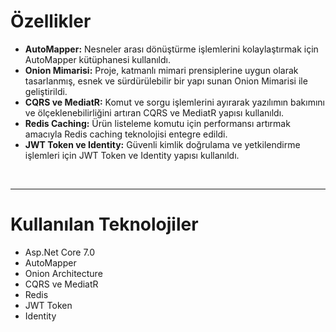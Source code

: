 <h1>Özellikler</h1>
<ul type="disc">
    <li><b>AutoMapper:</b> Nesneler arası dönüştürme işlemlerini kolaylaştırmak için AutoMapper kütüphanesi kullanıldı.</li>
    <li><b>Onion Mimarisi:</b> Proje, katmanlı mimari prensiplerine uygun olarak tasarlanmış, esnek ve sürdürülebilir bir yapı sunan Onion Mimarisi ile geliştirildi.</li>
    <li><b>CQRS ve MediatR:</b> Komut ve sorgu işlemlerini ayırarak yazılımın bakımını ve ölçeklenebilirliğini artıran CQRS ve MediatR yapısı kullanıldı.</li>
    <li><b>Redis Caching:</b> Ürün listeleme komutu için performansı artırmak amacıyla Redis caching teknolojisi entegre edildi.</li>
    <li><b>JWT Token ve Identity:</b> Güvenli kimlik doğrulama ve yetkilendirme işlemleri için JWT Token ve Identity yapısı kullanıldı.</li>
</ul>
<br>
<hr>
<h1>Kullanılan Teknolojiler</h1>
<ul type="disc">
    <li>Asp.Net Core 7.0</li>
    <li>AutoMapper</li>
    <li>Onion Architecture</li>
    <li>CQRS ve MediatR</li>
    <li>Redis</li>
    <li>JWT Token</li>
    <li>Identity</li>
</ul>
